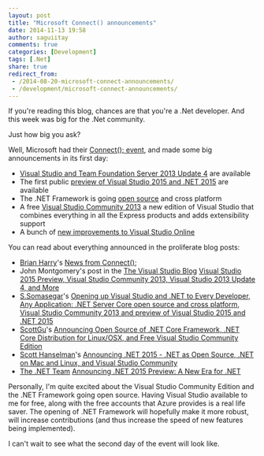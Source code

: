 ```yaml
---
layout: post
title: "Microsoft Connect() announcements"
date: 2014-11-13 19:58
author: saguiitay
comments: true
categories: [Development]
tags: [.Net]
share: true
redirect_from:
 - /2014-08-20-microsoft-connect-announcements/
 - /development/microsoft-connect-announcements/
---
```

If you're reading this blog, chances are that you're a .Net developer. And this week was big for the .Net community.

Just how big you ask?

Well, Microsoft had their [Connect(); event](http://www.visualstudio.com/connect-event-live-vs), and made some big announcements in its first day:

 *  [Visual Studio and Team Foundation Server 2013 Update 4](http://go.microsoft.com/fwlink/?linkid=390465) are available
 *  The first public [preview of Visual Studio 2015 and .NET 2015](http://go.microsoft.com/fwlink/?linkid=517106) are available
 *  The .NET Framework is going [open source](https://github.com/dotnet/corefx) and cross platform
 *  A free [Visual Studio Community 2013](http://go.microsoft.com/fwlink/?LinkId=518338) a new edition of Visual Studio that combines everything in all the Express products and adds extensibility support
 *  A bunch of [new improvements to Visual Studio Online](http://www.visualstudio.com/news/news-overview-vs)
 
You can read about everything announced in the proliferate blog posts:

 * [Brian Harry](http://blogs.msdn.com/b/bharry/)'s [News from Connect()](http://blogs.msdn.com/b/bharry/archive/2014/11/12/news-from-connect.aspx);
 * John Montgomery's post in the [The Visual Studio Blog](http://blogs.msdn.com/b/visualstudio/) [Visual Studio 2015 Preview, Visual Studio Community 2013, Visual Studio 2013 Update 4, and More](http://blogs.msdn.com/b/visualstudio/archive/2014/11/12/visual-studio-2015-preview-visual-studio-community-2013-visual-studio-2013-update-4-and-more.aspx)
 * [S.Somasegar](http://blogs.msdn.com/b/somasegar/)'s [Opening up Visual Studio and .NET to Every Developer, Any Application: .NET Server Core open source and cross platform, Visual Studio Community 2013 and preview of Visual Studio 2015 and .NET 2015](http://blogs.msdn.com/b/somasegar/archive/2014/11/12/opening-up-visual-studio-and-net-to-every-developer-any-application-net-server-core-open-source-and-cross-platform-visual-studio-community-2013-and-preview-of-visual-studio-2015-and-net-2015.aspx)
 * [ScottGu](http://weblogs.asp.net/scottgu/)'s [Announcing Open Source of .NET Core Framework, .NET Core Distribution for Linux/OSX, and Free Visual Studio Community Edition](http://weblogs.asp.net/scottgu/announcing-open-source-of-net-core-framework-net-core-distribution-for-linux-osx-and-free-visual-studio-community-edition)
 * [Scott Hanselman](http://www.hanselman.com/)'s [Announcing .NET 2015 - .NET as Open Source, .NET on Mac and Linux, and Visual Studio Community](http://www.hanselman.com/blog/AnnouncingNET2015NETAsOpenSourceNETOnMacAndLinuxAndVisualStudioCommunity.aspx)
 * [The .NET Team](http://blogs.msdn.com/b/dotnet/) [Announcing .NET 2015 Preview: A New Era for .NET](http://blogs.msdn.com/b/dotnet/archive/2014/11/12/announcing-net-2015-preview-a-new-era-for-net.aspx)
 
Personally, I'm quite excited about the Visual Studio Community Edition and the .NET Framework going open source. Having Visual Studio available to
me for free, along with the free accounts that Azure provides is a real life saver. The opening of .NET Framework will hopefully make it more robust,
will increase contributions (and thus increase the speed of new features being implemented).

I can't wait to see what the second day of the event will look like.